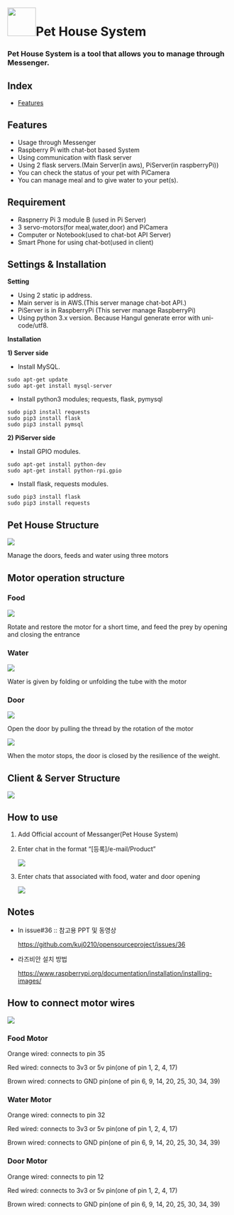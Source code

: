 # <img src="https://github.com/kuj0210/opensourceproject/blob/master/README/pet_Image.jpg" width="64">Pet House System
### Pet House System is a tool that allows you to manage through Messenger.

## Index
* [Features](#Features)

## **Features**
 - Usage through Messenger
 - Raspberry Pi with chat-bot based System
 - Using communication with flask server
 - Using 2 flask servers.(Main Server(in aws), PiServer(in raspberryPi))
 - You can check the status of your pet with PiCamera
 - You can manage meal and to give water to your pet(s).
 
## **Requirement**
 - Raspnerry Pi 3 module B (used in Pi Server)
 - 3 servo-motors(for meal,water,door) and PiCamera
 - Computer or Notebook(used to chat-bot API Server)
 - Smart Phone for using chat-bot(used in client)

## **Settings & Installation**

 **Setting** 
 - Using 2 static ip address.
 - Main server is in AWS.(This server manage chat-bot API.)
 - PiServer is in RaspberryPi (This server manage RaspberryPi)
 - Using python 3.x version. Because Hangul generate error with uni-code/utf8.
 
 **Installation**
 
 **1) Server side**
  - Install MySQL.
  ```
  sudo apt-get update
  sudo apt-get install mysql-server
  ```
  
  - Install python3 modules; requests, flask, pymysql 
  ```
  sudo pip3 install requests
  sudo pip3 install flask
  sudo pip3 install pymsql
  ```
   
 **2) PiServer side**
  - Install GPIO modules.
  ```
  sudo apt-get install python-dev
  sudo apt-get install python-rpi.gpio
  ```
   
  - Install flask, requests modules.
  ```
  sudo pip3 install flask
  sudo pip3 install requests
  ```

## **Pet House Structure**

![](https://github.com/kuj0210/opensourceproject/blob/master/README/Pet_House_Structure.png)

Manage the doors, feeds and water using three motors

## **Motor operation structure** 

### Food

![](https://github.com/kuj0210/opensourceproject/blob/master/README/motor_food.png)

Rotate and restore the motor for a short time, and feed the prey by opening and closing the entrance

### Water

![](https://github.com/kuj0210/opensourceproject/blob/master/README/motor_water.png)

Water is given by folding or unfolding the tube with the motor

### Door

![](https://github.com/kuj0210/opensourceproject/blob/master/README/motor_open.png)

Open the door by pulling the thread by the rotation of the motor

![](https://github.com/kuj0210/opensourceproject/blob/master/README/motor_close.png)

When the motor stops, the door is closed by the resilience of the weight.

## **Client & Server Structure**

![](https://github.com/kuj0210/opensourceproject/blob/master/README/Client&Server_Structure.png?raw=true)

## **How to use**

1) Add Official account of Messanger(Pet House System)

2) Enter chat in the format “[등록]/e-mail/Product”

     ![](https://github.com/kuj0210/opensourceproject/blob/master/README/Insert_User.png)

3) Enter chats that associated with food, water and door opening

     ![](https://github.com/kuj0210/opensourceproject/blob/master/README/How_to_use.png)
     
     
 ## **Notes**
 
 - In issue#36 :: 참고용 PPT 및 동영상
 
   https://github.com/kuj0210/opensourceproject/issues/36
   
 - 라즈비안 설치 방법
 
   https://www.raspberrypi.org/documentation/installation/installing-images/
   
## **How to connect motor wires**

![](https://github.com/kuj0210/opensourceproject/blob/master/README/raspberry-pi-pinout.png)

### Food Motor

Orange wired: connects to pin 35

Red wired: connects to 3v3 or 5v pin(one of pin 1, 2, 4, 17)

Brown wired: connects to GND pin(one of pin 6, 9, 14, 20, 25, 30, 34, 39)

### Water Motor

Orange wired: connects to pin 32

Red wired: connects to 3v3 or 5v pin(one of pin 1, 2, 4, 17)

Brown wired: connects to GND pin(one of pin 6, 9, 14, 20, 25, 30, 34, 39)

### Door Motor

Orange wired: connects to pin 12

Red wired: connects to 3v3 or 5v pin(one of pin 1, 2, 4, 17)

Brown wired: connects to GND pin(one of pin 6, 9, 14, 20, 25, 30, 34, 39)
